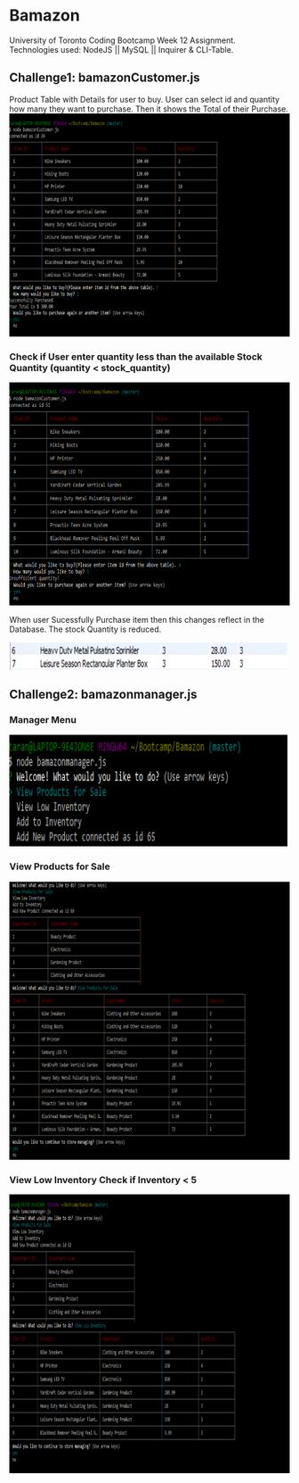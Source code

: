 # Bamazon


University of Toronto Coding Bootcamp Week 12 Assignment.  
Technologies used: NodeJS || MySQL || Inquirer & CLI-Table.

## Challenge1: bamazonCustomer.js

Product Table with Details for user to buy. User can select id and quantity how many they want to purchase. Then it shows the Total of their Purchase.  
<img src="/images/Customer1.png" width="1000" height="400">

### Check if User enter quantity less than the available Stock Quantity (quantity < stock_quantity)

<img src= "/images/Customer2.png" width="1000" height="400">

When user Sucessfully Purchase item then this changes reflect in the Database. The stock Quantity is reduced.

<img src="/images/Customer3.png" width="500" height="50">


## Challenge2: bamazonmanager.js

### Manager Menu

<img src="/images/ManagerMenu.png" width="500" height="200">

### View Products for Sale

<img src="/images/ManagerView1.png" width="1000" height="500">

### View Low Inventory Check if Inventory < 5

<img src="/images/MAnagerView2.png" width="1000" height="500">